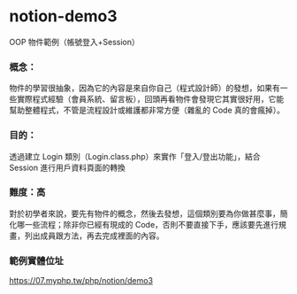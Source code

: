 # notion-demo3
OOP 物件範例（帳號登入+Session）

### 概念：
物件的學習很抽象，因為它的內容是來自你自己（程式設計師）的發想，如果有一些實際程式經驗（會員系統、留言板），回頭再看物件會發現它其實很好用，它能幫助整體程式，不管是流程設計或維護都非常方便（雜亂的 Code 真的會瘋掉）。

### 目的：
透過建立 Login 類別（Login.class.php）來實作「登入/登出功能」，結合 Session 進行用戶資料頁面的轉換

### 難度：高
對於初學者來說，要先有物件的概念，然後去發想，這個類別要為你做甚麼事，簡化哪一些流程；除非你已經有現成的 Code，否則不要直接下手，應該要先進行規畫，列出成員跟方法，再去完成裡面的內容。

### 範例實體位址
https://07.myphp.tw/php/notion/demo3
